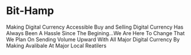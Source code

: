 # Bit-Hamp
Making Digital Currency Accessible
Buy and Selling Digital Currency Has Always Been A Hassle Since The Begining...We Are Here To Change That
We Plan On Sending Volume Upward With All Major Digital Currency By Making Avalibale At Major Local Reatilers
